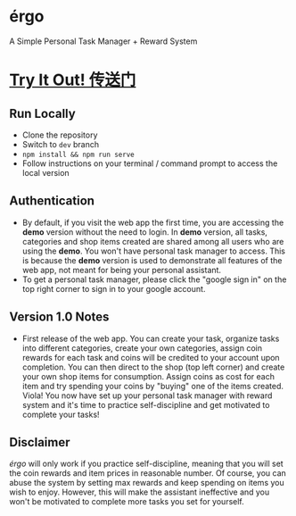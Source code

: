 # érgo

A Simple Personal Task Manager + Reward System

<h1><a href="https://xmliszt.github.io/ergo/">Try It Out! 传送门</a></h1>

## Run Locally

- Clone the repository
- Switch to `dev` branch
- `npm install && npm run serve`
- Follow instructions on your terminal / command prompt to access the local version

## Authentication

- By default, if you visit the web app the first time, you are accessing the **demo** version without the need to login. In **demo** version, all tasks, categories and shop items created are shared among all users who are using the **demo**. You won't have personal task manager to access. This is because the **demo** version is used to demonstrate all features of the web app, not meant for being your personal assistant.
- To get a personal task manager, please click the "google sign in" on the top right corner to sign in to your google account.

## Version 1.0 Notes

- First release of the web app. You can create your task, organize tasks into different categories, create your own categories, assign coin rewards for each task and coins will be credited to your account upon completion. You can then direct to the shop (top left corner) and create your own shop items for consumption. Assign coins as cost for each item and try spending your coins by "buying" one of the items created. Viola! You now have set up your personal task manager with reward system and it's time to practice self-discipline and get motivated to complete your tasks!

## Disclaimer

_érgo_ will only work if you practice self-discipline, meaning that you will set the coin rewards and item prices in reasonable number. Of course, you can abuse the system by setting max rewards and keep spending on items you wish to enjoy. However, this will make the assistant ineffective and you won't be motivated to complete more tasks you set for yourself.
